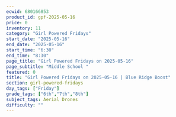 ```yaml
---
ecwid: 680166853
product_id: gpf-2025-05-16
price: 0
inventory: 11
category: "Girl Powered Fridays"
start_date: "2025-05-16"
end_date: "2025-05-16"
start_time: "6:30"
end_time: "8:30"
page_title: "Girl Powered Fridays on 2025-05-16"
page_subtitle: "Middle School "
featured: 0
title: "Girl Powered Fridays on 2025-05-16 | Blue Ridge Boost"
section: girl-powered-fridays
day_tags: ["Friday"]
grade_tags: ["6th","7th","8th"]
subject_tags: Aerial Drones
difficulty: ""
---
```


